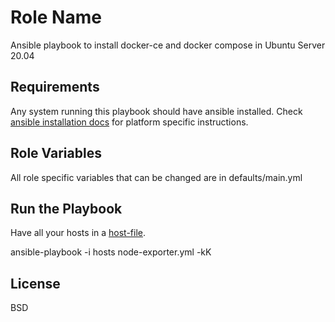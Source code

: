 Role Name
=========

Ansible playbook to install docker-ce and docker compose in Ubuntu Server 20.04

Requirements
------------

Any system running this playbook should have ansible installed. Check [ansible installation docs](https://docs.ansible.com/ansible/latest/installation_guide/intro_installation.html) for platform specific instructions.

Role Variables
--------------

All role specific variables that can be changed are in defaults/main.yml

Run the Playbook
----------------

Have all your hosts in a [host-file](https://docs.ansible.com/ansible/latest/user_guide/intro_inventory.html).

ansible-playbook -i hosts node-exporter.yml -kK

License
-------

BSD
